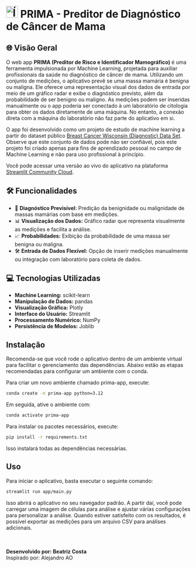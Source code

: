 <h1 style="margin: 0; align="center";">
    <img src='https://github.com/user-attachments/assets/c7ddec0d-da95-477f-abe4-35b69e0531e7' alt="Ícone" width="32" height="32"> PRIMA - Preditor de Diagnóstico de Câncer de Mama
</h1>

## 🌐 Visão Geral

O web app **PRIMA (Preditor de Risco e Identificador Mamográfico)** é uma ferramenta impulsionada por Machine Learning, projetada para auxiliar profissionais da saúde no diagnóstico de câncer de mama. Utilizando um conjunto de medições, o aplicativo prevê se uma massa mamária é benigna ou maligna. Ele oferece uma representação visual dos dados de entrada por meio de um gráfico radar e exibe o diagnóstico previsto, além da probabilidade de ser benigno ou maligno. As medições podem ser inseridas manualmente ou o app poderia ser conectado à um laboratório de citologia para obter os dados diretamente de uma máquina. No entanto, a conexão direta com a máquina do laboratório não faz parte do aplicativo em si.

O app foi desenvolvido como um projeto de estudo de machine learning a partir do dataset público [Breast Cancer Wisconsin (Diagnostic) Data Set](https://www.kaggle.com/datasets/uciml/breast-cancer-wisconsin-data). Observe que este conjunto de dados pode não ser confiável, pois este projeto foi criado apenas para fins de aprendizado pessoal no campo de Machine Learning e não para uso profissional à princípio.

Você pode acessar uma versão ao vivo do aplicativo na plataforma [Streamlit Community Cloud](https://prima-app.streamlit.app).

## 🛠️ Funcionalidades
- 🔬 **Diagnóstico Previsível:** Predição da benignidade ou malignidade de massas mamárias com base em medições.
- 📊 **Visualização dos Dados:** Gráfico radar que representa visualmente as medições e facilita a análise.
- 📈 **Probabilidades:** Exibição da probabilidade de uma massa ser benigna ou maligna.
- 🛠️ **Entrada de Dados Flexível:** Opção de inserir medições manualmente ou integração com laboratório para coleta de dados.

## 💻 Tecnologias Utilizadas
- **Machine Learning:** scikit-learn
- **Manipulação de Dados:** pandas
- **Visualização Gráfica:** Plotly
- **Interface do Usuário:** Streamlit
- **Processamento Numérico:** NumPy
- **Persistência de Modelos:** Joblib

## Instalação
Recomenda-se que você rode o aplicativo dentro de um ambiente virtual para facilitar o gerenciamento das dependências. Abaixo estão as etapas recomendadas para configurar um ambiente com o conda.

Para criar um novo ambiente chamado prima-app, execute:

```bash
conda create -n prima-app python=3.12 
```

Em seguida, ative o ambiente com:

```bash
conda activate prima-app
```

Para instalar os pacotes necessários, execute:

```bash
pip install -r requirements.txt
```
Isso instalará todas as dependências necessárias.

## Uso

Para iniciar o aplicativo, basta executar o seguinte comando:

```bash
streamlit run app/main.py
```
Isso abrirá o aplicativo no seu navegador padrão. A partir daí, você pode carregar uma imagem de células para análise e ajustar várias configurações para personalizar a análise. Quando estiver satisfeito com os resultados, é possível exportar as medições para um arquivo CSV para análises adicionais.

<br>
<br>
<strong>Desenvolvido por: Beatriz Costa</strong><br>
Inspirado por: Alejandro AO

